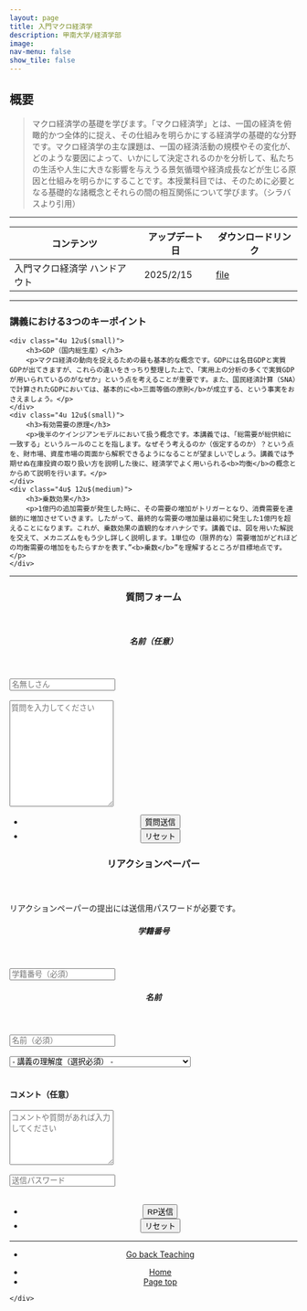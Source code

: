 ```yaml
---
layout: page
title: 入門マクロ経済学
description: 甲南大学/経済学部
image: 
nav-menu: false
show_tile: false
---
```


<!-- Main -->
<div id="main" class="alt">

<!-- One -->
<section id="one">
	<div class="inner">

<!-- Content -->


<h2>概要</h2>
<blockquote>
マクロ経済学の基礎を学びます。「マクロ経済学」とは、一国の経済を俯瞰的かつ全体的に捉え、その仕組みを明らかにする経済学の基礎的な分野です。マクロ経済学の主な課題は、一国の経済活動の規模やその変化が、どのような要因によって、いかにして決定されるのかを分析して、私たちの生活や人生に大きな影響を与えうる景気循環や経済成長などが生じる原因と仕組みを明らかにすることです。本授業科目では、そのために必要となる基礎的な諸概念とそれらの間の相互関係について学びます。（シラバスより引用）
</blockquote>

<hr class="major" />

<div class="table-wrapper">
	<table>
		<thead>
			<tr>
				<th>コンテンツ</th>
				<th>アップデート日</th>
				<th>ダウンロードリンク</th>
			</tr>
		</thead>
		<tbody>
			<tr>
				<td>入門マクロ経済学 ハンドアウト</td>
				<td>2025/2/15</td>
				<td><a href="{{ '/assets/pdf/teaching/introductory_macro_handout.pdf' | relative_url }}" class="button icon fa-file-pdf-o">file</a></td>
			</tr>
		</tbody>
	</table>
</div>

<hr class="major" />

<div class="row">
	<div class="12u$ 12u$(small)">
		<h3>講義における3つのキーポイント</h3>
	</div>
	
	<div class="4u 12u$(small)">
		<h3>GDP（国内総生産）</h3>
		<p>マクロ経済の動向を捉えるための最も基本的な概念です。GDPには名目GDPと実質GDPが出てきますが、これらの違いをきっちり整理した上で、「実用上の分析の多くで実質GDPが用いられているのがなぜか」という点を考えることが重要です。また、国民経済計算（SNA）で計算されたGDPにおいては、基本的に<b>三面等価の原則</b>が成立する、という事実をおさえましょう。</p>
	</div>
	<div class="4u 12u$(small)">
		<h3>有効需要の原理</h3>
		<p>後半のケインジアンモデルにおいて扱う概念です。本講義では、「総需要が総供給に一致する」というルールのことを指します。なぜそう考えるのか（仮定するのか）？という点を、財市場、資産市場の両面から解釈できるようになることが望ましいでしょう。講義では予期せぬ在庫投資の取り扱い方を説明した後に、経済学でよく用いられる<b>均衡</b>の概念とからめて説明を行います。</p>
	</div>
	<div class="4u$ 12u$(medium)">
		<h3>乗数効果</h3>
		<p>1億円の追加需要が発生した時に、その需要の増加がトリガーとなり、消費需要を連鎖的に増加させていきます。したがって、最終的な需要の増加量は最初に発生した1億円を超えることになります。これが、乗数効果の直観的なオハナシです。講義では、図を用いた解説を交えて、メカニズムをもう少し詳しく説明します。1単位の（限界的な）需要増加がどれほどの均衡需要の増加をもたらすかを表す、”<b>乗数</b>”を理解するところが目標地点です。</p>
	</div>
</div>

<hr class="major" />


<div class="row">
	<!--質問-->
	<div class="6u 12u$(small)">
		<header>
			<h3>質問フォーム</h3>
		</header>
		<form method="post" action="https://YoshitakaOgisu.pythonanywhere.com/submit_reaction"> 
			<!-- 講義識別子 -->
			<input type="hidden" name="course_id" value="intro_macro">
			<!--コンテンツ識別子-->
			<input type="hidden" name="content_type" value="qa">
			<div class="8u 12u$(small)">
				<header>
					<h5>名前（任意）</h5>
				</header>
				<input type="text" name="student_name" id="student_name" placeholder="名無しさん"/>
			</div>
			<br>
			<!-- 質問内容 -->
			<textarea name="intromacro_question" id="intromacro_question" 
					placeholder="質問を入力してください" rows="12" required></textarea>
			<br>
			<div class="12u$" align="center">
				<ul class="actions">
					<li><input type="submit" value="質問送信" class="special" /></li>
					<li><input type="reset" value="リセット" /></li>
				</ul>
			</div>
		</form>
	</div>
	<!--RP-->
	<div class="6u$ 12u$(small)">
		<header>
			<h3>リアクションペーパー</h3>
		</header>
		<p>リアクションペーパーの提出には送信用パスワードが必要です。</p>
		<form method="post" action="https://YoshitakaOgisu.pythonanywhere.com/submit_reaction"> 
			<!-- 講義識別子 -->
			<input type="hidden" name="course_id" value="intro_macro">
			<!--コンテンツ識別子-->
			<input type="hidden" name="content_type" value="rp">
			<div class="row">
				<!-- 学生情報（任意） -->
				<div class="6u 12u$(small)">
					<header>
						<h5>学籍番号</h5>
					</header>
					<input type="text" name="student_id" id="student_id" placeholder="学籍番号（必須）" required />
				</div>
				<div class="6u$ 12u$(small)">
					<header>
						<h5>名前</h5>
					</header>
					<input type="text" name="student_name" id="student_name" placeholder="名前（必須）" required />
				</div>
			</div>
			<br>
			<!-- リアクションペーパーの内容 -->
			<div class="select-wrapper">
				<select name="satisfaction" id="satisfaction" required>
					<option value="">- 講義の理解度（選択必須） -</option>
					<option value="1">1. 問題なく理解できた。</option>
					<option value="2">2. 一部を除いて、概ね理解できた。</option>
					<option value="3">3. 理解できない部分が多いが、一部理解できた。</option>
					<option value="4">4. 理解できなかった。</option>
				</select>
			</div>
			<br>		
			<!-- リアクションペーパーの内容 -->
			<div class="12u$ 12u$">
				<h4>コメント（任意）</h4>
				<textarea name="reaction_content" id="reaction_content" 
						placeholder="コメントや質問があれば入力してください" rows="6"></textarea>
			</div>
			<br>
			<!-- 送信用パスワード確認用 -->
			<div class="12$ 12u$">
				<input type="password" name="lecture_password" id="lecture_password" placeholder="送信パスワード" required />
			</div>
			<br>
			<div class="12u$" align="center">
				<ul class="actions">
					<li><input type="submit" value="RP送信" class="special" /></li>
					<li><input type="reset" value="リセット" /></li>
				</ul>
			</div>
		</form>
	</div>
</div>

<hr>

<section>
  <div class="inner" align="center">
	<ul class="actions">
	  <li><a href="{{page.baseurl}}/03-teaching.html" class="button">Go back Teaching</a></li>
	</ul>
  </div>
</section>

<section>
  <div class="inner" align="center">
	<ul class="actions">
	  <li><a href="index.html" class="button">Home</a></li>
	  <li><a href="#banner" class="button special scroll">Page top</a></li>
	</ul>
  </div>
</section>

<!--End Contents-->
	</div>
</section>

</div>
